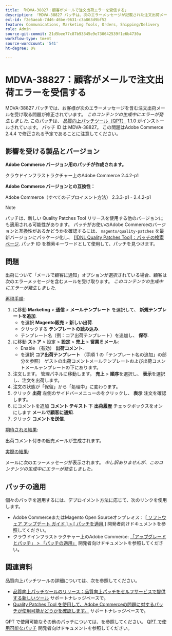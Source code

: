 ```yaml
---
title: 「MDVA-38827：顧客がメールで注文出荷エラーを受信する」
description: 「MDVA-38827 パッチは、次のエラーメッセージが記載された注文出荷メールが顧客に届く問題を修正します。*申し訳ありません。このコンテンツの生成中にエラーが発生しました*。 このパッチは、[Quality Patches Tool （QPT） ] （https://devdocs.magento.com/guides/v2.4/comp-mgr/patching.html#mqp） 1.1.0 がインストールされている場合に利用できます。 パッチ ID は MDVA-38827。 この問題はAdobe Commerce 2.4.4 で修正される予定であることに注意してください。」
exl-id: f2e5aeab-7d46-46be-9631-c3a863d9bf52
feature: Communications, Marketing Tools, Orders, Shipping/Delivery
role: Admin
source-git-commit: 21d5bee77c87b93345e9e730642539f1e6b4730a
workflow-type: tm+mt
source-wordcount: '541'
ht-degree: 0%

---
```


# MDVA-38827：顧客がメールで注文出荷エラーを受信する

MDVA-38827 パッチでは、お客様が次のエラーメッセージを含む注文出荷メールを受け取る問題が修正されています。 *このコンテンツの生成中にエラーが発生しました*. このパッチは、 [品質向上パッチツール（QPT）](https://devdocs.magento.com/guides/v2.4/comp-mgr/patching.html#mqp) 1.1.0 がインストールされています。 パッチ ID は MDVA-38827。 この問題はAdobe Commerce 2.4.4 で修正される予定であることに注意してください。

## 影響を受ける製品とバージョン

**Adobe Commerce バージョン用のパッチが作成されます。**

クラウドインフラストラクチャー上のAdobe Commerce 2.4.2-p1

**Adobe Commerce バージョンとの互換性：**

Adobe Commerce（すべてのデプロイメント方法） 2.3.3-p1 - 2.4.2-p1

>[!NOTE]
>
>パッチは、新しい Quality Patches Tool リリースを使用する他のバージョンにも適用される可能性があります。 パッチがお使いのAdobe Commerceのバージョンと互換性があるかどうかを確認するには、 `magento/quality-patches` を最新バージョンにパッケージ化し、 [[!DNL Quality Patches Tool]：パッチの検索ページ](https://devdocs.magento.com/quality-patches/tool.html#patch-grid). パッチ ID を検索キーワードとして使用して、パッチを見つけます。

## 問題

出荷について「メールで顧客に通知」オプションが選択されている場合、顧客は次のエラーメッセージを含むメールを受け取ります。 *このコンテンツの生成中にエラーが発生しました*.

<u>再現手順</u>:

1. に移動 **Marketing** > **通信** > **メールテンプレート** を選択して、 **新規テンプレートを追加**.
   * を選択 **Magento販売** > **新しい出荷**.
   * クリックする **テンプレートの読み込み**.
   * テンプレート名（例：コア出荷テンプレート）を追加し、 **保存**.
1. に移動 **ストア** > 設定 > **設定** > **売上** > **営業 E メール**:
   * Enable （有効） **出荷コメント**.
   * を選択 **コア出荷テンプレート** （手順 1 の「テンプレート名の追加」の部分を参照） ゲストの出荷コメントメールテンプレートおよび出荷コメントメールテンプレートの下にあります。
1. 注文します。 管理パネルに移動します。 **売上** > **順序**&#x200B;を選択し、 **表示**&#x200B;を選択し、注文を出荷します。
1. 注文の状態が「保留」から「処理中」に変わります。
1. クリック **出荷** 左側のサイドバーメニューのをクリックし、 **表示** 注文を確認します。
1. にコメントを追加 **コメント テキスト** 下 **出荷履歴** チェックボックスをオンにします **メールで顧客に通知**.
1. クリック **コメントを送信**.

<u>期待される結果</u>:

出荷コメント付きの販売メールが生成されます。

<u>実際の結果</u>:

メールに次のエラーメッセージが表示されます。 *申し訳ありませんが、このコンテンツの生成中にエラーが発生しました。*

## パッチの適用

個々のパッチを適用するには、デプロイメント方法に応じて、次のリンクを使用します。

* Adobe CommerceまたはMagento Open Sourceオンプレミス： [[ ソフトウェア アップデート ガイド ] > [ パッチを適用 ]](https://devdocs.magento.com/guides/v2.4/comp-mgr/patching/mqp.html) 開発者向けドキュメントを参照してください。
* クラウドインフラストラクチャー上のAdobe Commerce: [「アップグレードとパッチ」 > 「パッチの適用」](https://devdocs.magento.com/cloud/project/project-patch.html) 開発者向けドキュメントを参照してください。

## 関連資料

品質向上パッチツールの詳細については、次を参照してください。

* [品質向上パッチツールのリリース：品質向上パッチをセルフサービスで提供する新しいツール](/help/announcements/adobe-commerce-announcements/magento-quality-patches-released-new-tool-to-self-serve-quality-patches.md) サポートナレッジベースで。
* [Quality Patches Tool を使用して、Adobe Commerceの問題に対するパッチが使用可能かどうかを確認します。](/help/support-tools/patches-available-in-qpt-tool/check-patch-for-magento-issue-with-magento-quality-patches.md) サポートナレッジベースで。

QPT で使用可能なその他のパッチについては、を参照してください。 [QPT で使用可能なパッチ](https://devdocs.magento.com/quality-patches/tool.html#patch-grid) 開発者向けドキュメントを参照してください。
